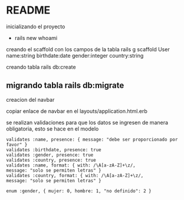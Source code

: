# README

inicializando el proyecto
- rails new  whoami 

creando el scaffold con los campos de la tabla
rails g scaffold User name:string  birthdate:date gender:integer country:string

creando tabla
rails db:create

migrando tabla
rails db:migrate
-----------------------------------------------------------------

creacion del navbar

copiar enlace de navbar en el layouts/application.html.erb

se realizan validaciones para que los datos
se ingresen de manera obligatoria, esto se hace en el modelo 

    validates :name, presence: { message: "debe ser proporcionado por favor" }
    validates :birthdate, presence: true
    validates :gender, presence: true
    validates :country, presence: true
    validates :name, format: { with: /\A[a-zA-Z]+\z/,
    message: "solo se permiten letras" }
    validates :country, format: { with: /\A[a-zA-Z]+\z/,
    message: "solo se permiten letras" }

    enum :gender, { mujer: 0, hombre: 1, "no definido": 2 } 



